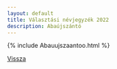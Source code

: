 ```yaml
---
layout: default
title: Választási névjegyzék 2022
description: Abaújszántó
---
```


{% include Abauujszaantoo.html %}

[Vissza](./)